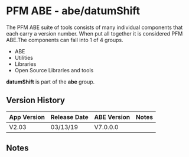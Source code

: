 # PFM ABE - abe/datumShift

The PFM ABE suite of tools consists of many individual components that each carry a version number.  When put all together it is considered PFM ABE.The components can fall into 1 of 4 groups.
- ABE
- Utilities
- Libraries
- Open Source Libraries and tools

**datumShift** is part of the **abe** group.

## Version History

|App Version|Release Date|ABE Version|Notes|
|-------|------------|-----|---|
|V2.03|03/13/19|V7.0.0.0|  |

## Notes
